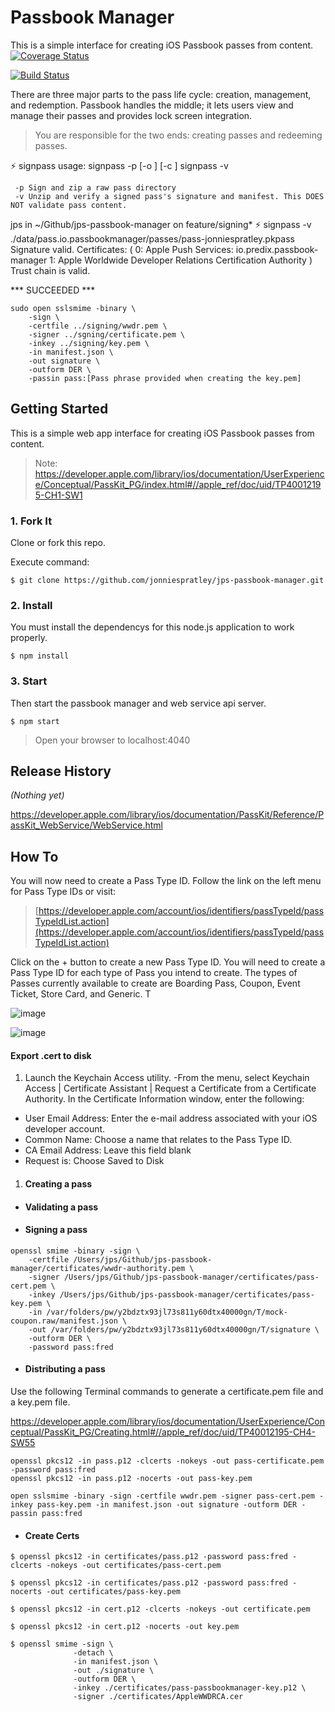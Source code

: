 # Passbook Manager
This is a simple interface for creating iOS Passbook passes from content.
[![Coverage Status](https://coveralls.io/repos/jonniespratley/jps-passbook-manager/badge.svg?branch=develop&service=github)](https://coveralls.io/github/jonniespratley/jps-passbook-manager?branch=develop)

[![Build Status](https://travis-ci.org/jonniespratley/jps-passbook-manager.svg?branch=develop)](https://travis-ci.org/jonniespratley/jps-passbook-manager)

There are three major parts to the pass life cycle: creation, management, and redemption.
Passbook handles the middle; it lets users view and manage their passes and provides lock screen integration.

> You are responsible for the two ends: creating passes and redeeming passes.



 
⚡ signpass
usage:	signpass -p <rawpass> [-o <path>] [-c <certSuffix>]
	signpass -v <signedpass>

	 -p Sign and zip a raw pass directory
	 -v Unzip and verify a signed pass's signature and manifest. This DOES NOT validate pass content.
jps in ~/Github/jps-passbook-manager on feature/signing*
⚡ signpass -v ./data/pass.io.passbookmanager/passes/pass-jonniespratley.pkpass
Signature valid.
Certificates: (
	0: Apple Push Services: io.predix.passbook-manager
	1: Apple Worldwide Developer Relations Certification Authority
)
Trust chain is valid.

*** SUCCEEDED ***
```
sudo open sslsmime -binary \
	-sign \
	-certfile ../signing/wwdr.pem \
	-signer ../sgning/certificate.pem \
	-inkey ../signing/key.pem \
	-in manifest.json \
	-out signature \
	-outform DER \
	-passin pass:[Pass phrase provided when creating the key.pem]
```

## Getting Started
This is a simple web app interface for creating iOS Passbook passes from content.

> Note: https://developer.apple.com/library/ios/documentation/UserExperience/Conceptual/PassKit_PG/index.html#//apple_ref/doc/uid/TP40012195-CH1-SW1

### 1. Fork It
Clone or fork this repo.

Execute command:

```
$ git clone https://github.com/jonniespratley/jps-passbook-manager.git
```

### 2. Install
You must install the dependencys for this node.js application to work properly.

```
$ npm install
```

### 3. Start
Then start the passbook manager and web service api server.

```
$ npm start
```

> Open your browser to localhost:4040


## Release History
_(Nothing yet)_

https://developer.apple.com/library/ios/documentation/PassKit/Reference/PassKit_WebService/WebService.html



## How To


You will now need to create a Pass Type ID. Follow the link on the left menu for Pass Type IDs or visit:

> [https://developer.apple.com/account/ios/identifiers/passTypeId/passTypeIdList.action](https://developer.apple.com/account/ios/identifiers/passTypeId/passTypeIdList.action)

Click on the + button to create a new Pass Type ID. You will need to create a Pass Type ID for each type of Pass you intend to create. The types of Passes currently available to create are Boarding Pass, Coupon, Event Ticket, Store Card, and Generic. T

![image](https://www.safaribooksonline.com/library/view/instant-passbook-app/9781849697064/graphics/7064OT_01_08.jpg)

![image](https://www.safaribooksonline.com/library/view/instant-passbook-app/9781849697064/graphics/7064OT_01_09.jpg)


#### Export .cert to disk

1. Launch the Keychain Access utility. -From the menu, select Keychain Access | Certificate Assistant | Request a Certificate from a Certificate Authority. In the Certificate Information window, enter the following:

* User Email Address: Enter the e-mail address associated with your iOS developer account.
* Common Name: Choose a name that relates to the Pass Type ID.
* CA Email Address: Leave this field blank
* Request is: Choose Saved to Disk

1. #### Creating a pass

* #### Validating a pass

* #### Signing a pass

```
openssl smime -binary -sign \
	-certfile /Users/jps/Github/jps-passbook-manager/certificates/wwdr-authority.pem \
	-signer /Users/jps/Github/jps-passbook-manager/certificates/pass-cert.pem \
	-inkey /Users/jps/Github/jps-passbook-manager/certificates/pass-key.pem \
	-in /var/folders/pw/y2bdztx93jl73s811y60dtx40000gn/T/mock-coupon.raw/manifest.json \
	-out /var/folders/pw/y2bdztx93jl73s811y60dtx40000gn/T/signature \
	-outform DER \
	-password pass:fred
```

* #### Distributing a pass

Use the following Terminal commands to generate a certificate.pem file and a key.pem file.

https://developer.apple.com/library/ios/documentation/UserExperience/Conceptual/PassKit_PG/Creating.html#//apple_ref/doc/uid/TP40012195-CH4-SW55

```
openssl pkcs12 -in pass.p12 -clcerts -nokeys -out pass-certificate.pem -password pass:fred
openssl pkcs12 -in pass.p12 -nocerts -out pass-key.pem

open sslsmime -binary -sign -certfile wwdr.pem -signer pass-cert.pem -inkey pass-key.pem -in manifest.json -out signature -outform DER -passin pass:fred
```

* #### Create Certs

```
$ openssl pkcs12 -in certificates/pass.p12 -password pass:fred -clcerts -nokeys -out certificates/pass-cert.pem
```

```
$ openssl pkcs12 -in certificates/pass.p12 -password pass:fred -nocerts -out certificates/pass-key.pem
```


```
$ openssl pkcs12 -in cert.p12 -clcerts -nokeys -out certificate.pem

$ openssl pkcs12 -in cert.p12 -nocerts -out key.pem

$ openssl smime -sign \
              -detach \
              -in manifest.json \
              -out ./signature \
              -outform DER \
              -inkey ./certificates/pass-passbookmanager-key.p12 \
              -signer ./certificates/AppleWWDRCA.cer
```
